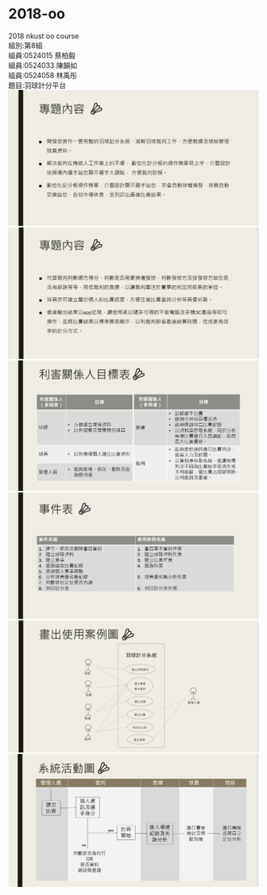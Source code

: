 # 2018-oo</br>
2018 nkust oo course</br>
組別:第8組</br>
組員:0524015 蔡柏毅</br>
組員:0524033 陳韻如</br>
組員:0524058 林禹彤</br>
題目:羽球計分平台</br>
![image](https://github.com/0524015/0524015/blob/master/1546430109835.jpg)
![image](https://github.com/0524015/0524015/blob/master/1546430137452.jpg)
![image](https://github.com/0524015/0524015/blob/master/382.jpg)
![image](https://github.com/0524015/0524015/blob/master/497.jpg)
![image](https://github.com/0524015/0524015/blob/master/5449.jpg)
![image](https://github.com/0524015/0524015/blob/master/62.jpg)

